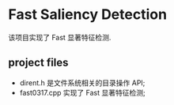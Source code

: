 ﻿# Fast Saliency Detection    

该项目实现了 Fast 显著特征检测.   


## project files

- dirent.h 是文件系统相关的目录操作 API;    
- fast0317.cpp 实现了 Fast 显著特征检测;   
